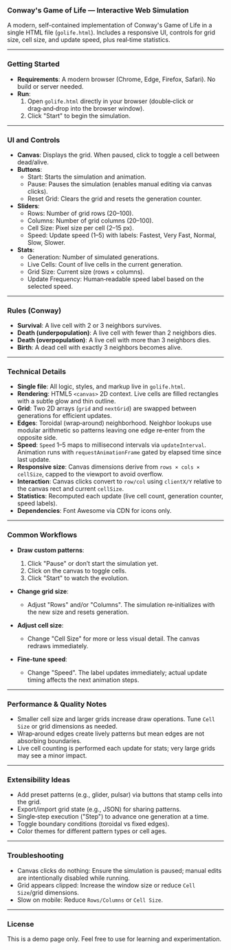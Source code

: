 ### Conway's Game of Life — Interactive Web Simulation

A modern, self-contained implementation of Conway's Game of Life in a single HTML file (`golife.html`). Includes a responsive UI, controls for grid size, cell size, and update speed, plus real‑time statistics.

---

### Getting Started
- **Requirements**: A modern browser (Chrome, Edge, Firefox, Safari). No build or server needed.
- **Run**:
  1. Open `golife.html` directly in your browser (double‑click or drag‑and‑drop into the browser window).
  2. Click "Start" to begin the simulation.

---

### UI and Controls
- **Canvas**: Displays the grid. When paused, click to toggle a cell between dead/alive.
- **Buttons**:
  - Start: Starts the simulation and animation.
  - Pause: Pauses the simulation (enables manual editing via canvas clicks).
  - Reset Grid: Clears the grid and resets the generation counter.
- **Sliders**:
  - Rows: Number of grid rows (20–100).
  - Columns: Number of grid columns (20–100).
  - Cell Size: Pixel size per cell (2–15 px).
  - Speed: Update speed (1–5) with labels: Fastest, Very Fast, Normal, Slow, Slower.
- **Stats**:
  - Generation: Number of simulated generations.
  - Live Cells: Count of live cells in the current generation.
  - Grid Size: Current size (rows × columns).
  - Update Frequency: Human‑readable speed label based on the selected speed.

---

### Rules (Conway)
- **Survival**: A live cell with 2 or 3 neighbors survives.
- **Death (underpopulation)**: A live cell with fewer than 2 neighbors dies.
- **Death (overpopulation)**: A live cell with more than 3 neighbors dies.
- **Birth**: A dead cell with exactly 3 neighbors becomes alive.

---

### Technical Details
- **Single file**: All logic, styles, and markup live in `golife.html`.
- **Rendering**: HTML5 `<canvas>` 2D context. Live cells are filled rectangles with a subtle glow and thin outline.
- **Grid**: Two 2D arrays (`grid` and `nextGrid`) are swapped between generations for efficient updates.
- **Edges**: Toroidal (wrap‑around) neighborhood. Neighbor lookups use modular arithmetic so patterns leaving one edge re‑enter from the opposite side.
- **Speed**: `Speed` 1–5 maps to millisecond intervals via `updateInterval`. Animation runs with `requestAnimationFrame` gated by elapsed time since last update.
- **Responsive size**: Canvas dimensions derive from `rows × cols × cellSize`, capped to the viewport to avoid overflow.
- **Interaction**: Canvas clicks convert to `row/col` using `clientX/Y` relative to the canvas rect and current `cellSize`.
- **Statistics**: Recomputed each update (live cell count, generation counter, speed labels).
- **Dependencies**: Font Awesome via CDN for icons only.

---

### Common Workflows
- **Draw custom patterns**:
  1. Click "Pause" or don’t start the simulation yet.
  2. Click on the canvas to toggle cells.
  3. Click "Start" to watch the evolution.

- **Change grid size**:
  - Adjust "Rows" and/or "Columns". The simulation re‑initializes with the new size and resets generation.

- **Adjust cell size**:
  - Change "Cell Size" for more or less visual detail. The canvas redraws immediately.

- **Fine‑tune speed**:
  - Change "Speed". The label updates immediately; actual update timing affects the next animation steps.

---

### Performance & Quality Notes
- Smaller cell size and larger grids increase draw operations. Tune `Cell Size` or grid dimensions as needed.
- Wrap‑around edges create lively patterns but mean edges are not absorbing boundaries.
- Live cell counting is performed each update for stats; very large grids may see a minor impact.

---

### Extensibility Ideas
- Add preset patterns (e.g., glider, pulsar) via buttons that stamp cells into the grid.
- Export/import grid state (e.g., JSON) for sharing patterns.
- Single‑step execution ("Step") to advance one generation at a time.
- Toggle boundary conditions (toroidal vs fixed edges).
- Color themes for different pattern types or cell ages.

---

### Troubleshooting
- Canvas clicks do nothing: Ensure the simulation is paused; manual edits are intentionally disabled while running.
- Grid appears clipped: Increase the window size or reduce `Cell Size`/grid dimensions.
- Slow on mobile: Reduce `Rows/Columns` or `Cell Size`.

---

### License
This is a demo page only. Feel free to use for learning and experimentation.


